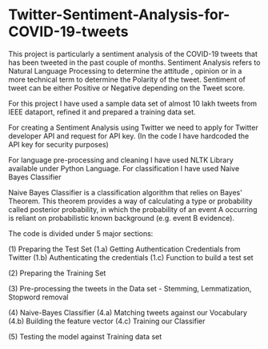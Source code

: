 # Twitter-Sentiment-Analysis-for-COVID-19-tweets

This project is particularly a sentiment analysis of the COVID-19 tweets that has been tweeted in the past couple of months. Sentiment Analysis refers to Natural Language Processing to determine the attitude , opinion or in a more technical term to determine the Polarity of the tweet. Sentiment of tweet can be either Positive or Negative depending on the Tweet score.

For this project I have used a sample data set of almost 10 lakh tweets from IEEE dataport, refined it and prepared a training data set.

For creating a Sentiment Analysis using Twitter we need to apply for Twitter developer API and request for API key. (In the code I have hardcoded the API key for security purposes)

For language pre-processing and cleaning I have used NLTK Library available under Python Language. For classification I have used Naive Bayes Classifier

Naive Bayes Classifier is a classification algorithm that relies on Bayes’ Theorem. This theorem provides a way of calculating a type or probability called posterior probability, in which the probability of an event A occurring is reliant on probabilistic known background (e.g. event B evidence).

The code is divided under 5 major sections:

(1) Preparing the Test Set
		(1.a) Getting Authentication Credentials from Twitter
		(1.b) Authenticating the credentials
		(1.c) Function to build a test set
		
(2) Preparing the Training Set

(3) Pre-processing the tweets in the Data set -  Stemming, Lemmatization, Stopword removal

(4) Naive-Bayes Classifier
		(4.a) Matching tweets against our Vocabulary
		(4.b) Building the feature vector
		(4.c) Training our Classifier
		
(5) Testing the model against Training data set
